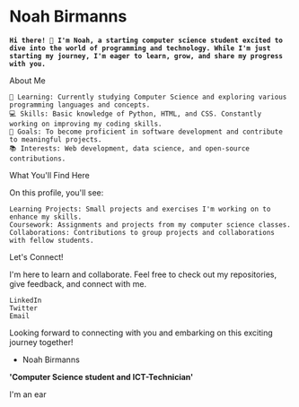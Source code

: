 # Noah Birmanns

**`Hi there! 👋 I'm Noah, a starting computer science student excited to dive into the world of programming and technology. While I'm just starting my journey, I'm eager to learn, grow, and share my progress with you.`**

About Me

    🌱 Learning: Currently studying Computer Science and exploring various programming languages and concepts.
    💻 Skills: Basic knowledge of Python, HTML, and CSS. Constantly working on improving my coding skills.
    🎯 Goals: To become proficient in software development and contribute to meaningful projects.
    📚 Interests: Web development, data science, and open-source contributions.

What You'll Find Here

On this profile, you'll see:

    Learning Projects: Small projects and exercises I'm working on to enhance my skills.
    Coursework: Assignments and projects from my computer science classes.
    Collaborations: Contributions to group projects and collaborations with fellow students.

Let's Connect!

I'm here to learn and collaborate. Feel free to check out my repositories, give feedback, and connect with me.

    LinkedIn
    Twitter
    Email

Looking forward to connecting with you and embarking on this exciting journey together!






* Noah Birmanns

**'Computer Science student and ICT-Technician'**

I'm an ear


<!--
**noahbir/noahbir** is a ✨ _special_ ✨ repository because its `README.md` (this file) appears on your GitHub profile.

Here are some ideas to get you started:

- 🔭 I’m currently working on ...
- 🌱 I’m currently learning ...
- 👯 I’m looking to collaborate on ...
- 🤔 I’m looking for help with ...
- 💬 Ask me about ...
- 📫 How to reach me: ...
- 😄 Pronouns: ...
- ⚡ Fun fact: ...
-->
